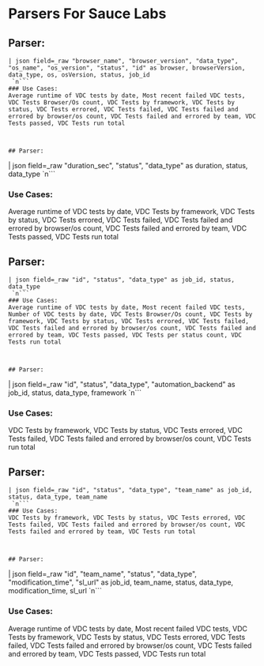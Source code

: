 # Parsers For Sauce Labs

## Parser:
```
| json field=_raw "browser_name", "browser_version", "data_type", "os_name", "os_version", "status", "id" as browser, browserVersion, data_type, os, osVersion, status, job_id
 `n```
### Use Cases:
Average runtime of VDC tests by date, Most recent failed VDC tests, VDC Tests Browser/Os count, VDC Tests by framework, VDC Tests by status, VDC Tests errored, VDC Tests failed, VDC Tests failed and errored by browser/os count, VDC Tests failed and errored by team, VDC Tests passed, VDC Tests run total



## Parser:
```
| json field=_raw "duration_sec", "status", "data_type" as duration, status, data_type
 `n```
### Use Cases:
Average runtime of VDC tests by date, VDC Tests by framework, VDC Tests by status, VDC Tests errored, VDC Tests failed, VDC Tests failed and errored by browser/os count, VDC Tests failed and errored by team, VDC Tests passed, VDC Tests run total



## Parser:
```
| json field=_raw "id", "status", "data_type" as job_id, status, data_type
 `n```
### Use Cases:
Average runtime of VDC tests by date, Most recent failed VDC tests, Number of VDC tests by date, VDC Tests Browser/Os count, VDC Tests by framework, VDC Tests by status, VDC Tests errored, VDC Tests failed, VDC Tests failed and errored by browser/os count, VDC Tests failed and errored by team, VDC Tests passed, VDC Tests per status count, VDC Tests run total



## Parser:
```
| json field=_raw "id", "status", "data_type", "automation_backend" as job_id, status, data_type, framework
 `n```
### Use Cases:
VDC Tests by framework, VDC Tests by status, VDC Tests errored, VDC Tests failed, VDC Tests failed and errored by browser/os count, VDC Tests run total



## Parser:
```
| json field=_raw "id", "status", "data_type", "team_name" as job_id, status, data_type, team_name
 `n```
### Use Cases:
VDC Tests by framework, VDC Tests by status, VDC Tests errored, VDC Tests failed, VDC Tests failed and errored by browser/os count, VDC Tests failed and errored by team, VDC Tests run total



## Parser:
```
| json field=_raw "id", "team_name", "status", "data_type", "modification_time", "sl_url" as job_id, team_name, status, data_type, modification_time, sl_url
 `n```
### Use Cases:
Average runtime of VDC tests by date, Most recent failed VDC tests, VDC Tests by framework, VDC Tests by status, VDC Tests errored, VDC Tests failed, VDC Tests failed and errored by browser/os count, VDC Tests failed and errored by team, VDC Tests passed, VDC Tests run total


